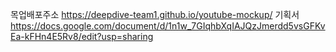 목업배포주소
https://deepdive-team1.github.io/youtube-mockup/
기획서
https://docs.google.com/document/d/1n1w_7GIqhbXqIAJQzJmerdd5vsGFKvEa-kFHn4E5Rv8/edit?usp=sharing
